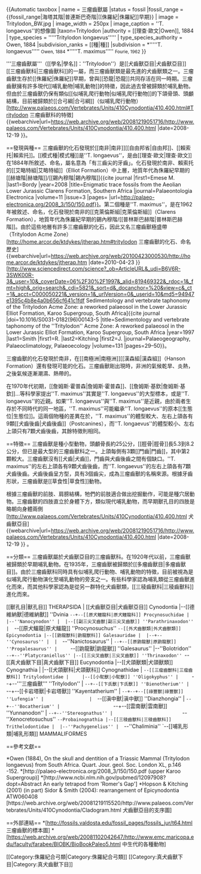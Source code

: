 {{Automatic taxobox
| name = 三瘤齒獸屬
|status = fossil
|fossil_range = {{fossil_range|海塔其階|普連斯巴奇階|[[侏羅紀|侏羅紀]]早期}}
| image = Tritylodon_BW.jpg
| image_width = 250px
| image_caption = ''T. longaevus''的想像圖
|taxon=Tritylodon
|authority = [[理查·歐文|Owen]], 1884
| type_species = '''''Tritylodon longaevus'''''
| type_species_authority = Owen, 1884
|subdivision_ranks = [[種|種]]
|subdivision =
*'''''T. longaevus''''' <small>Owen, 1884</small>
*'''''T. maximus''''' <small>Fourie, 1962</small>
}}

'''三瘤齒獸屬'''（[[學名|學名]]：''Tritylodon''）是[[犬齒獸亞目|犬齒獸亞目]][[三瘤齒獸科|三瘤齒獸科]]的一屬，而三瘤齒獸類是最先進的犬齒獸類之一。三瘤齒獸生存於[[侏羅紀|侏羅紀]]早期，曾與[[恐龍|恐龍]]共同存活在同一時期。三瘤齒獸擁有許多現代[[哺乳動物|哺乳動物]]的特徵，因此過去曾被歸類於哺乳動物。但由於三瘤齒獸仍保有類似[[似哺乳爬行動物|似哺乳爬行動物]]的下頜骨頭、頭顱結構，目前被歸類於[[合弓綱|合弓綱]]（似哺乳爬行動物）<ref name="palaeos.com">[http://www.palaeos.com/Vertebrates/Units/410Cynodontia/410.400.html#Tritylodon 三瘤齒獸科的特徵] {{webarchive|url=https://web.archive.org/web/20081219051716/http://www.palaeos.com/Vertebrates/Units/410Cynodontia/410.400.html |date=2008-12-19 }}</ref>。

==發現與種==
三瘤齒獸的化石發現於[[南非|南非]][[自由邦省|自由邦]]、[[賴索托|賴索托]]。[[模式種|模式種]]是''T. longaevus''，是由[[理查·歐文|理查·歐文]]在1884年所敘述、命名，屬名意為「有三齒尖的牙齒」。化石發現於南非、賴索托的[[艾略特組|艾略特組]]（Elliot Formation）中上層，地質年代為侏羅紀早期的[[赫塘階|赫塘階]]/[[錫內穆階|錫內穆階]]<ref>{{cite journal |first1=Emese M. |last1=Bordy |year=2008 |title=Enigmatic trace fossils from the Aeolian Lower Jurassic Clarens Formation, Southern Africa |journal=Palaeontologia Electronica |volume=11 |issue=3 |pages= |url=http://palaeo-electronica.org/2008_3/150/150.pdf}}</ref>。第二個種是''T. maximus''，是在1962年被敘述、命名，化石發現於南非的[[克萊倫斯組|克萊倫斯組]]（Clarens Formation），地質年代為侏羅紀早期的錫內穆階/[[普林斯巴赫階|普林斯巴赫階]]。由於這些地層有許多三瘤齒獸的化石，因此又名三瘤齒獸極盛帶（Tritylodon Acme Zone）<ref name="arcor.de">[http://home.arcor.de/ktdykes/jtherap.htm#tritylodon 三瘤齒獸的化石、命名歷史] {{webarchive|url=https://web.archive.org/web/20100423000530/http://home.arcor.de/ktdykes/jtherap.htm |date=2010-04-23 }}</ref><ref>[http://www.sciencedirect.com/science?_ob=ArticleURL&_udi=B6V6R-3SWK00R-3&_user=10&_coverDate=06%2F30%2F1997&_alid=819469322&_rdoc=1&_fmt=high&_orig=search&_cdi=5821&_sort=d&_docanchor=%20&view=c&_ct=1&_acct=C000050221&_version=1&_urlVersion=0&_userid=10&md5=94947e1395c4b8e4a0b656cf641c1fdf Sedimentology and vertebrate taphonomy of the Tritylodon Acme Zone: a reworked palaeosol in the Lower Jurassic Elliot Formation, Karoo Supergroup, South Africa]</ref><ref name="DoiS">{{cite journal |doi=10.1016/S0031-0182(96)00143-5 |title=Sedimentology and vertebrate taphonomy of the ''Tritylodon'' Acme Zone: A reworked palaeosol in the Lower Jurassic Elliot Formation, Karoo Supergroup, South Africa |year=1997 |last1=Smith |first1=R. |last2=Kitching |first2=J. |journal=Palaeogeography, Palaeoclimatology, Palaeoecology |volume=131 |pages=29–50}}</ref>。

三瘤齒獸的化石發現於南非，在[[南極洲|南極洲]][[漢森組|漢森組]]（Hanson Formation）還有發現可能的化石。三瘤齒獸剛出現時，非洲的氣候乾旱、炎熱，之後氣候逐漸潮濕、熱帶的。

在1970年代初期，[[詹姆斯·霍普森|詹姆斯·霍普森]]、[[詹姆斯·基欽|詹姆斯·基欽]]…等科學家提出''T. maximus''其實是''T. longaevus''的大型標本，或是''T. longaevus''的近親<ref name=arcor.de/>。如果''T. longaevus''與''T. maximus''是近親，由於兩者生存於不同時代的同一地區，''T. maximus''可能繼承''T. longaevus''的原本[[生態位|生態位]]。這兩個物種的差異在於，''T. maximus''的體型較大、左右上頜各有9顆[[犬齒後齒|犬齒後齒]]（Postcanines），而''T. longaevus''的體型較小、左右上頜只有7顆犬齒後齒，其餘特徵則相同<ref name=arcor.de/>。

==特徵==
三瘤齒獸是種小型動物，頭顱骨長約25公分，[[脛骨|脛骨]]長5.3到8.2公分，但已是最大型的三瘤齒獸科之一。上頜每側有3顆[[門齒|門齒]]，其中第2顆較大。三瘤齒獸沒有[[犬齒|犬齒]]，門齒與犬齒後齒之間有個缺口。''T. maximus''的左右上頜各有9顆犬齒後齒，而''T. longaevus''的左右上頜各有7顆犬齒後齒。犬齒後齒呈方型，具有3個齒尖，成為三瘤齒獸的名稱來源<ref name=arcor.de/>。根據牙齒形狀，三瘤齒獸是[[草食性|草食性]]動物。

根據三瘤齒獸的前肢、肩膀結構，牠們的前肢適合做出挖掘動作，可能是種穴居動物。三瘤齒獸的四肢直立於身體下方，類似現代哺乳動物，而早期獸孔目的四肢是略朝向身體兩側<ref>
[http://www.palaeos.com/Vertebrates/Units/410Cynodontia/410.400.html 犬齒獸亞目] {{webarchive|url=https://web.archive.org/web/20081219051716/http://www.palaeos.com/Vertebrates/Units/410Cynodontia/410.400.html |date=2008-12-19 }}
</ref>。

==分類==
三瘤齒獸屬於犬齒獸亞目的三瘤齒獸科。在1920年代以前，三瘤齒獸被歸類於早期哺乳動物。在1935年，三瘤齒獸被歸類於[[多瘤齒獸目|多瘤齒獸目]]<ref name=arcor.de/>。由於三瘤齒獸科同時具有似哺乳爬行動物、哺乳動物的特徵，目前被視為是似哺乳爬行動物演化至哺乳動物的旁支之一。有些科學家認為哺乳類從三瘤齒獸進化而來，而其他科學家認為是從另一群特化犬齒獸類，[[三稜齒獸科|三稜齒獸科]]進化而來。

  [[獸孔目|獸孔目]] THERAPSIDA
  |
  [[犬齒獸亞目|犬齒獸亞目]] Cynodontia
  |--[[德維納獸|德維納獸]] ''Dvinia
  `--+--[[原犬鱷龍科|原犬鱷龍科]] Procynosuchidae
     |  |--''Nanocynodon''
     |  |--[[副三尖叉齒獸|副三尖叉齒獸]] ''Parathrinaxodon''
     |  `--[[原犬鱷龍|原犬鱷龍]] ''Procynosuchus''
     `--[[外犬齒獸類|外犬齒獸類]] Epicynodontia
        |--[[鼩龍獸科|鼩龍獸科]] Galesauridae
        |  |--+--''Cynosaurus''
        |  |  `--''Nanictosaurus''
        |  `--+--[[原鼩龍獸|原鼩龍獸]] ''Progalesaurus''
        |     `--[[鼩龍獸|鼩龍獸]] ''Galesaurus''
        |--''Bolotridon''
        `--+--''Platycraniellus''
           |--[[三尖叉齒獸|三尖叉齒獸]] ''Thrinaxodon''
           `--[[真犬齒獸下目|真犬齒獸下目]] Eucynodontia
               |--[[犬頜獸類|犬頜獸類]] Cynognathia
               |  |--[[犬頜獸科|犬頜獸科]] Cynognathidae
               |  `--[[三瘤齒獸科|三瘤齒獸科]] Tritylodontidae
               |     |--[[小駝獸|小駝獸]] ''Oligokyphus''
               |     `--+--'''三瘤齒獸''' ''Tritylodon''
               |        `--+--[[卞氏獸|卞氏獸]] ''Bienotherium''
               |           `--+--[[卡岩塔獸|卡岩塔獸]] ''Kayentatherium''
               |              `--+--+--[[祿豐獸|祿豐獸]] ''Lufengia''
               |                 |  `--[[滇中獸|滇中獸]] ''Dianzhongia''
               |                 `--+--''Bocatherium''
               |                    `--+--[[雲南獸|雲南獸]] ''Yunnanodon''
               |                       `--+--''Stereognathus''
               |                          `--''Xenocretosuchus''
               `--Probainognathia
                  |--[[三稜齒獸科|三稜齒獸科]] Trithelodontidae
                  |  |--''Pachygenelius''
                  |  `--''Chaliminia''
                  `--[[哺乳形類|哺乳形類]] MAMMALIFORMES

==參考文獻==
<div class="references-small">
<references></references>
*Owen (1884), On the skull and dentition of a Triassic Mammal (Tritylodon longaevus) from South Africa. Quart. Jour. geol. Soc. London XL, p.146 -152.
*[http://palaeo-electronica.org/2008_3/150/150.pdf (upper Karoo Supergroup)]
*[http://www.ncbi.nlm.nih.gov/pubmed/12097908?dopt=Abstract An early tetrapod from 'Romer's Gap']
*Hopson & Kitching (2001) (in part) Sidor & Smith (2004): rearrangement of Epicynodontia ATW060408 [https://web.archive.org/web/20081219115520/http://www.palaeos.com/Vertebrates/Units/410Cynodontia/Cladogram.html 犬齒獸亞目的支序圖]
</div>

==外部連結==
*[http://fossils.valdosta.edu/fossil_pages/fossils_jur/t64.html 三瘤齒獸的標本圖]
*[https://web.archive.org/web/20081102042647/http://www.emc.maricopa.edu/faculty/farabee/BIOBK/BioBookPaleo5.html 中生代的各種動物]

[[Category:侏羅紀合弓類|Category:侏羅紀合弓類]]
[[Category:真犬齒獸下目|Category:真犬齒獸下目]]